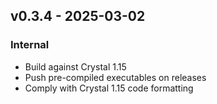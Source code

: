 ## v0.3.4 - 2025-03-02

### Internal

- Build against Crystal 1.15
- Push pre-compiled executables on releases
- Comply with Crystal 1.15 code formatting
